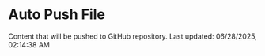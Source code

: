 # Auto Push File

Content that will be pushed to GitHub repository.
Last updated: 06/28/2025, 02:14:38 AM